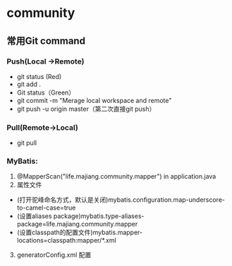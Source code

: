 # community
##  常用Git command
### Push(Local ->Remote) 
* git status (Red)
* git add . 
* Git status（Green）
* git commit -m "Merage local workspace and remote"
* git push -u origin master（第二次直接git push）

### Pull(Remote->Local)
* git pull 

### MyBatis:
1. @MapperScan("life.majiang.community.mapper") in application.java
2. 属性文件
*  (打开驼峰命名方式，默认是关闭)mybatis.configuration.map-underscore-to-camel-case=true
*  (设置aliases package)mybatis.type-aliases-package=life.majiang.community.mapper
*  (设置classpath的配置文件)mybatis.mapper-locations=classpath:mapper/*.xml
3. generatorConfig.xml 配置

